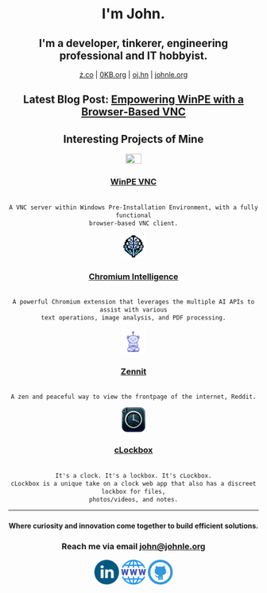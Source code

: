 <h1 align="center">I'm John.</h1>
<h2 align="center">I'm a developer, tinkerer, engineering professional and IT hobbyist.</h2>
<div align="center">
<a href="https://ż.co">ż.co</a> | <a href="https://0kb.org">0KB.org</a> | <a href="https://oj.hn">oj.hn</a> | <a href="https://johnle.org">johnle.org</a>
</div> 
<h2 align="center">Latest Blog Post: <a href="https://johnle.org/blog/WinPE-VNC">Empowering WinPE with a Browser-Based VNC</a></h2>

<div align="center">
<h2>Interesting Projects of Mine</h2>
<img src="https://johnle.org/projects/img/winpe-vnc.png" height="25%" width="25%"/>
<h3><a href="https://github.com/9-5/WinPE-VNC">WinPE VNC</a></h3>
<pre><code>
A VNC server within Windows Pre-Installation Environment, with a fully functional
browser-based VNC client.
</code></pre>
<img src="https://github.com/9-5/Chromium-Intelligence/blob/main/ext/logo.png" height="10%" width="10%"/>
<h3><a href="https://github.com/9-5/Chromium-Intelligence">Chromium Intelligence</a></h3>
<pre><code>
A powerful Chromium extension that leverages the multiple AI APIs to assist with various
text operations, image analysis, and PDF processing.
</code></pre>
<img src="https://github.com/9-5/Zennit/blob/main/assets/zennit-logo.png" height="10%" width="10%"/>
<h3><a href="https://github.com/9-5/Zennit">Zennit</a></h3>
<pre><code>
A zen and peaceful way to view the frontpage of the internet, Reddit.
</code></pre>
<img src="https://github.com/9-5/cLockbox/blob/main/assets/cLockbox.png" height="10%" width="10%"/>
<h3><a href="https://github.com/9-5/cLockbox">cLockbox</a></h3>
<pre><code>
It's a clock. It's a lockbox. It's cLockbox.
cLockbox is a unique take on a clock web app that also has a discreet lockbox for files,
photos/videos, and notes.
</code></pre>

---

###
<h4 align="center">Where curiosity and innovation come together to build efficient solutions.</h4>
<h3 align="center">Reach me via email <a href="mailto:john@johnle.org">john@johnle.org</a></h3>

<div align="center">
  <a href="https://linkedin.com/in/johnle" target="blank"><img align="center" src="https://raw.githubusercontent.com/9-5/9-5/main/linkedin.png" alt="johnle" height="50" width="50" /></a>
<a href="https://johnle.org/"><img align="center" src="https://raw.githubusercontent.com/9-5/9-5/main/web.png" alt="johnle.org" height="50" width="50" /></a>
<a href="https://github.com/9-5/"><img align="center" src="https://raw.githubusercontent.com/9-5/9-5/main/github.png" height="50" width="50" /></a>
</div>
